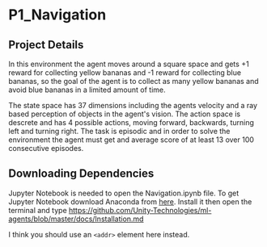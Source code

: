 # P1_Navigation

## Project Details

In this environment the agent moves around a square space and gets +1 reward for collecting yellow bananas and -1 reward for collecting blue bananas, so the goal of the agent is to collect as many yellow bananas and avoid blue bananas in a limited amount of time.

The state space has 37 dimensions including the agents velocity and a ray based perception of objects in the agent's vision. The action space is descrete and has 4 possible actions, moving forward, backwards, turning left and turning right. The task is episodic and in order to solve the environment the agent must get and average score of at least 13 over 100 consecutive episodes.


## Downloading Dependencies

Jupyter Notebook is needed to open the Navigation.ipynb file. To get Jupyter Notebook download Anaconda from [here](https://www.anaconda.com/products/individual). Install it then open the terminal and type 
https://github.com/Unity-Technologies/ml-agents/blob/master/docs/Installation.md


I think you should use an
`<addr>` element here instead.
